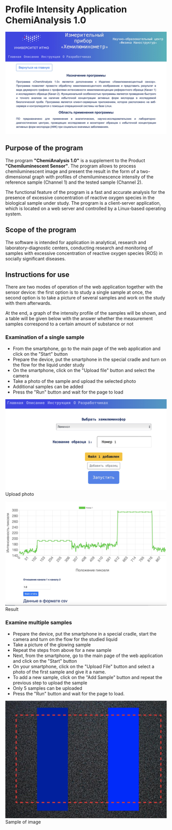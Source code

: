 # Profile Intensity Application ChemiAnalysis 1.0

![](readme/screen_1.jpg)

## Purpose of the program
The program **"ChemiAnalysis 1.0"** is a supplement to the Product **"Chemiluminescent Sensor"**. 
The program allows to process chemiluminescent image and present the result in the form of a two-dimensional graph with profiles of chemiluminescence intensity of the reference sample (Channel 1) and the tested sample (Channel 2). 

The functional feature of the program is a fast and accurate analysis for the presence of excessive concentration of reactive oxygen species in the biological sample under study. The program is a client-server application, which is located on a web server and controlled by a Linux-based operating system.

## Scope of the program
The software is intended for application in analytical, research and laboratory-diagnostic centers, conducting research and monitoring of samples with excessive concentration of reactive oxygen species (ROS) in socially significant diseases.

## Instructions for use
There are two modes of operation of the web application together with the sensor device: the first option is to study a single sample at once, the second option is to take a picture of several samples and work on the study with them afterwards.

At the end, a graph of the intensity profile of the samples will be shown, and a table will be given below with the answer whether the measurement samples correspond to a certain amount of substance or not

### Examination of a single sample
- From the smartphone, go to the main page of the web application and click on the "Start" button
- Prepare the device, put the smartphone in the special cradle and turn on the flow for the liquid under study
- On the smartphone, click on the "Upload file" button and select the camera
- Take a photo of the sample and upload the selected photo
- Additional samples can be added
- Press the "Run" button and wait for the page to load

![](readme/screen_2.jpg)
Upload photo

![](readme/screen_3.jpg)
Result


### Examine multiple samples

- Prepare the device, put the smartphone in a special cradle, start the camera and turn on the flow for the studied liquid
- Take a picture of the glowing sample
- Repeat the steps from above for a new sample
- Next, from the smartphone, go to the main page of the web application and click on the "Start" button
- On your smartphone, click on the "Upload File" button and select a photo of the first sample and give it a name.
- To add a new sample, click on the "Add Sample" button and repeat the previous step to upload the sample
- Only 5 samples can be uploaded
- Press the "Run" button and wait for the page to load.

![](readme/sample.jpg)
Sample of image